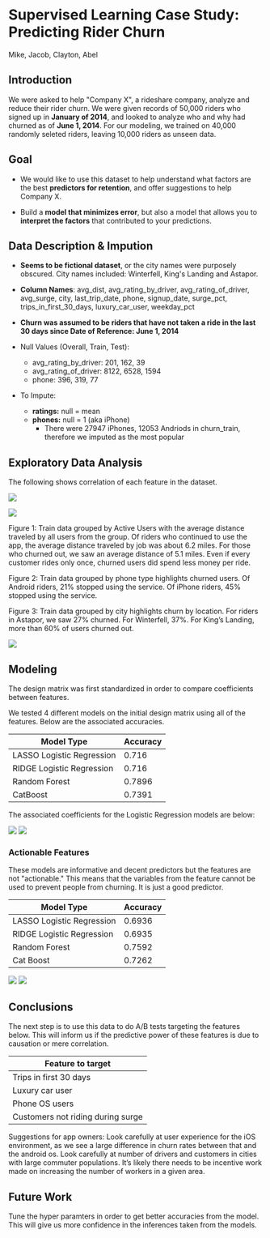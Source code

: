 # Supervised Learning Case Study: <br> Predicting Rider Churn
Mike, Jacob, Clayton, Abel

## Introduction

We were asked to help "Company X", a rideshare company, analyze and reduce their rider churn. We were given records of 50,000 riders who signed up in **January of 2014**, and looked to analyze who and why had churned as of **June 1, 2014**. For our modeling, we trained on 40,000 randomly seleted riders, leaving 10,000 riders as unseen data.

## Goal

* We would like to use this dataset to help understand what factors are the best **predictors for retention**, and offer suggestions to help Company X. 

* Build a **model that minimizes error**, but also a model that allows you to **interpret the factors** that contributed to your predictions.


## Data Description & Impution 

* **Seems to be fictional dataset**, or the city names were purposely obscured. City names included: Winterfell, King's Landing and Astapor.

* **Column Names**: avg_dist, avg_rating_by_driver, avg_rating_of_driver, avg_surge, city, last_trip_date, phone, signup_date, surge_pct, trips_in_first_30_days, luxury_car_user, weekday_pct

* **Churn was assumed to be riders that have not taken a ride in the last 30 days since Date of Reference: June 1, 2014**

* Null Values (Overall, Train, Test):
    * avg_rating_by_driver: 201, 162, 39
    * avg_rating_of_driver: 8122, 6528, 1594
    * phone:                396, 319, 77

* To Impute:
    * **ratings:**  null = mean
    * **phones:**   null = 1 (aka iPhone)
        * There were 27947 iPhones, 12053 Andriods in churn_train, therefore we imputed as the most popular

## Exploratory Data Analysis

The following shows correlation of each feature in the dataset.

![](/imgs/heatmap.png)

<img src="imgs/heatmap.png"></img>

Figure 1: 
Train data grouped by Active Users with the average distance traveled by all users from the group.
Of riders who continued to use the app, the average distance traveled by job was about 6.2 miles. For those who churned out, we saw an average distance of 5.1 miles. Even if every customer rides only once, churned users did spend less money per ride.

Figure 2:
Train data grouped by phone type highlights churned users. Of Android riders, 21% stopped using the service. Of iPhone riders, 45% stopped using the service.

Figure 3:
Train data grouped by city highlights churn by location. For riders in Astapor, we saw 27% churned. For Winterfell, 37%. For King’s Landing, more than 60% of users churned out.

<img src="imgs/churndistance.png"></img>


## Modeling 

The design matrix was first standardized in order to compare coefficients between features.

We tested 4 different models on the initial design matrix using all of the features. Below are the associated accuracies.

| Model Type   |   Accuracy |
|--------------|------------|
| LASSO Logistic Regression         |     0.716 |
| RIDGE Logistic Regression        |     0.716 |
| Random Forest           |     0.7896 |
| CatBoost         |     0.7391 |

The associated coefficients for the Logistic Regression models are below:

<img src="imgs/full_coefs.png"></img>
<img src="imgs/full_f_imp.png"></img>

### Actionable Features

These models are informative and decent predictors but the features are not "actionable." This means that the variables from the feature cannot be used to prevent people from churning. It is just a good predictor.

| Model Type   |   Accuracy |
|--------------|------------|
| LASSO Logistic Regression         |     0.6936 |
| RIDGE Logistic Regression        |     0.6935 |
| Random Forest           |     0.7592 |
| Cat Boost         |     0.7262 |

<img src="imgs/full_coefs_action.png"></img>
<img src="imgs/full_f_imp_action.png"></img>


## Conclusions

The next step is to use this data to do A/B tests targeting the features below. This will inform us if the predictive power of these features is due to causation or mere correlation.

| Feature to target   |
|--------------|
| Trips in first 30 days |
| Luxury car user |
| Phone OS users  |
| Customers not riding during surge |

Suggestions for app owners: 
Look carefully at user experience for the iOS environment, as we see a large difference in churn rates between that and the android os. 
Look carefully at number of drivers and customers in cities with large commuter populations. It’s likely there needs to be incentive work made on increasing the number of workers in a given area.

## Future Work

Tune the hyper paramters in order to get better accuracies from the model. This will give us more confidence in the inferences taken from the models.
